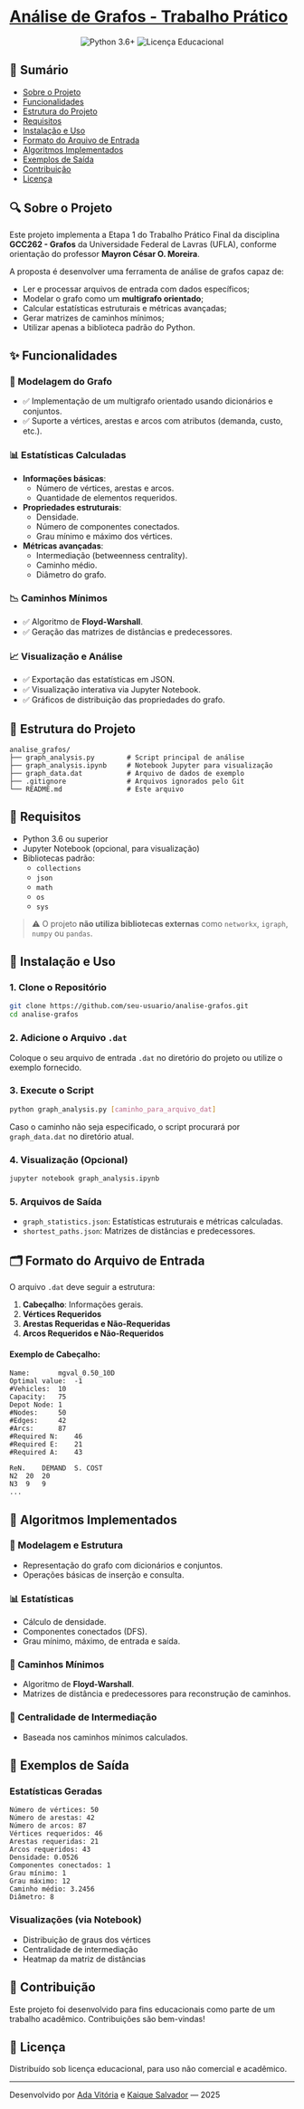 # [Análise de Grafos - Trabalho Prático](https://github.com/seu-usuario/analise-grafos)

<div align="center">
  <img src="https://img.shields.io/badge/Python-3.6%2B-blue" alt="Python 3.6+">
  <img src="https://img.shields.io/badge/Licença-Educacional-green" alt="Licença Educacional">
</div>

## 📑 Sumário

- [Sobre o Projeto](#sobre-o-projeto)
- [Funcionalidades](#funcionalidades)
- [Estrutura do Projeto](#estrutura-do-projeto)
- [Requisitos](#requisitos)
- [Instalação e Uso](#instalação-e-uso)
- [Formato do Arquivo de Entrada](#formato-do-arquivo-de-entrada)
- [Algoritmos Implementados](#algoritmos-implementados)
- [Exemplos de Saída](#exemplos-de-saída)
- [Contribuição](#contribuição)
- [Licença](#licença)

## 🔍 Sobre o Projeto

Este projeto implementa a Etapa 1 do Trabalho Prático Final da disciplina **GCC262 - Grafos** da Universidade Federal de Lavras (UFLA), conforme orientação do professor **Mayron César O. Moreira**.

A proposta é desenvolver uma ferramenta de análise de grafos capaz de:

- Ler e processar arquivos de entrada com dados específicos;
- Modelar o grafo como um **multigrafo orientado**;
- Calcular estatísticas estruturais e métricas avançadas;
- Gerar matrizes de caminhos mínimos;
- Utilizar apenas a biblioteca padrão do Python.

## ✨ Funcionalidades

### 🧱 Modelagem do Grafo

- ✅ Implementação de um multigrafo orientado usando dicionários e conjuntos.
- ✅ Suporte a vértices, arestas e arcos com atributos (demanda, custo, etc.).

### 📊 Estatísticas Calculadas

- **Informações básicas**:
  - Número de vértices, arestas e arcos.
  - Quantidade de elementos requeridos.
- **Propriedades estruturais**:
  - Densidade.
  - Número de componentes conectados.
  - Grau mínimo e máximo dos vértices.
- **Métricas avançadas**:
  - Intermediação (betweenness centrality).
  - Caminho médio.
  - Diâmetro do grafo.

### 📉 Caminhos Mínimos

- ✅ Algoritmo de **Floyd-Warshall**.
- ✅ Geração das matrizes de distâncias e predecessores.

### 📈 Visualização e Análise

- ✅ Exportação das estatísticas em JSON.
- ✅ Visualização interativa via Jupyter Notebook.
- ✅ Gráficos de distribuição das propriedades do grafo.

## 📁 Estrutura do Projeto

```
analise_grafos/
├── graph_analysis.py        # Script principal de análise
├── graph_analysis.ipynb     # Notebook Jupyter para visualização
├── graph_data.dat           # Arquivo de dados de exemplo
├── .gitignore               # Arquivos ignorados pelo Git
└── README.md                # Este arquivo
```

## 🧰 Requisitos

- Python 3.6 ou superior
- Jupyter Notebook (opcional, para visualização)
- Bibliotecas padrão:
  - `collections`
  - `json`
  - `math`
  - `os`
  - `sys`

> ⚠️ O projeto **não utiliza bibliotecas externas** como `networkx`, `igraph`, `numpy` ou `pandas`.

## 🚀 Instalação e Uso

### 1. Clone o Repositório

```bash
git clone https://github.com/seu-usuario/analise-grafos.git
cd analise-grafos
```

### 2. Adicione o Arquivo `.dat`

Coloque o seu arquivo de entrada `.dat` no diretório do projeto ou utilize o exemplo fornecido.

### 3. Execute o Script

```bash
python graph_analysis.py [caminho_para_arquivo_dat]
```

Caso o caminho não seja especificado, o script procurará por `graph_data.dat` no diretório atual.

### 4. Visualização (Opcional)

```bash
jupyter notebook graph_analysis.ipynb
```

### 5. Arquivos de Saída

- `graph_statistics.json`: Estatísticas estruturais e métricas calculadas.
- `shortest_paths.json`: Matrizes de distâncias e predecessores.

## 🗂️ Formato do Arquivo de Entrada

O arquivo `.dat` deve seguir a estrutura:

1. **Cabeçalho**: Informações gerais.
2. **Vértices Requeridos**
3. **Arestas Requeridas e Não-Requeridas**
4. **Arcos Requeridos e Não-Requeridos**

#### Exemplo de Cabeçalho:

```
Name:		mgval_0.50_10D
Optimal value:	-1
#Vehicles:	10
Capacity:	75
Depot Node:	1
#Nodes:		50
#Edges:		42
#Arcs:		87
#Required N:	46
#Required E:	21
#Required A:	43

ReN.	DEMAND	S. COST
N2	20	20
N3	9	9
...
```

## 🧮 Algoritmos Implementados

### 📐 Modelagem e Estrutura

- Representação do grafo com dicionários e conjuntos.
- Operações básicas de inserção e consulta.

### 📊 Estatísticas

- Cálculo de densidade.
- Componentes conectados (DFS).
- Grau mínimo, máximo, de entrada e saída.

### 🔄 Caminhos Mínimos

- Algoritmo de **Floyd-Warshall**.
- Matrizes de distância e predecessores para reconstrução de caminhos.

### 🔁 Centralidade de Intermediação

- Baseada nos caminhos mínimos calculados.

## 📌 Exemplos de Saída

### Estatísticas Geradas

```
Número de vértices: 50
Número de arestas: 42
Número de arcos: 87
Vértices requeridos: 46
Arestas requeridas: 21
Arcos requeridos: 43
Densidade: 0.0526
Componentes conectados: 1
Grau mínimo: 1
Grau máximo: 12
Caminho médio: 3.2456
Diâmetro: 8
```

### Visualizações (via Notebook)

- Distribuição de graus dos vértices
- Centralidade de intermediação
- Heatmap da matriz de distâncias

## 🤝 Contribuição

Este projeto foi desenvolvido para fins educacionais como parte de um trabalho acadêmico. Contribuições são bem-vindas!

## 📝 Licença

Distribuído sob licença educacional, para uso não comercial e acadêmico.

---

Desenvolvido por [Ada Vitória](https://github.com/AdaVitoria) e [Kaique Salvador](https://github.com/kaique-salvador) — 2025
